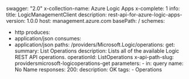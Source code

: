 swagger: "2.0"
x-collection-name: Azure Logic Apps
x-complete: 1
info:
  title: LogicManagementClient
  description: rest-api-for-azure-logic-apps-
  version: 1.0.0
host: management.azure.com
basePath: /
schemes:
- http
produces:
- application/json
consumes:
- application/json
paths:
  /providers/Microsoft.Logic/operations:
    get:
      summary: List Operations
      description: Lists all of the available Logic REST API operations.
      operationId: ListOperations
      x-api-path-slug: providersmicrosoft-logicoperations-get
      parameters:
      - in: query
        name: No Name
      responses:
        200:
          description: OK
      tags:
      - Operations